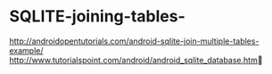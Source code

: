 # SQLITE-joining-tables-
http://androidopentutorials.com/android-sqlite-join-multiple-tables-example/
http://www.tutorialspoint.com/android/android_sqlite_database.htm
